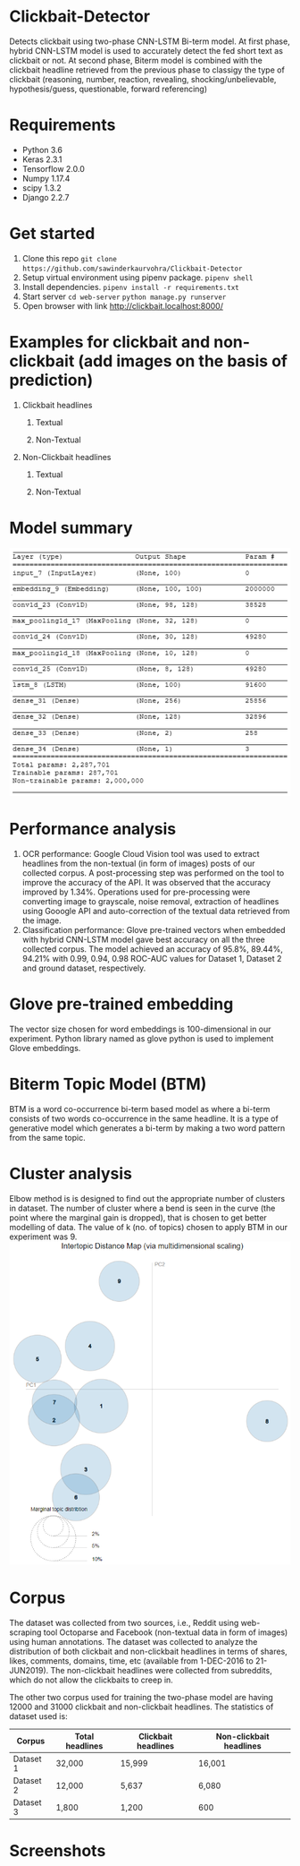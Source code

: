 # Clickbait-Detector
Detects clickbait using two-phase CNN-LSTM Bi-term model. At first phase, hybrid CNN-LSTM model is used to accurately detect the fed short text as clickbait or not. At second phase, Biterm model is combined with the clickbait headline retrieved from the previous phase to classigy the type of clickbait (reasoning, number, reaction, revealing, shocking/unbelievable, hypothesis/guess, questionable, forward referencing)

# Requirements
* Python 3.6
* Keras 2.3.1
* Tensorflow 2.0.0
* Numpy 1.17.4
* scipy 1.3.2
* Django 2.2.7

# Get started
1. Clone this repo
   `git clone https://github.com/sawinderkaurvohra/Clickbait-Detector`
2. Setup virtual environment using pipenv package.
   `pipenv shell`
3. Install dependencies.
   `pipenv install -r requirements.txt`
4. Start server
   `cd web-server`
   `python manage.py runserver`
5. Open browser with link http://clickbait.localhost:8000/

# Examples for clickbait and non-clickbait (add images on the basis of prediction)
1. Clickbait headlines
   1. Textual

   1. Non-Textual


1. Non-Clickbait headlines

   1. Textual

   1. Non-Textual



# Model summary
![Model Summary](/images/modelsummary.png)

# Performance analysis
   1. OCR performance: Google Cloud Vision tool was used to extract headlines from the non-textual (in form of images) posts of our collected corpus. A post-processing step was performed on the tool to improve the accuracy of the API. It was observed that the accuracy improved by 1.34%. Operations used for pre-processing were converting image to grayscale, noise removal, extraction of headlines using Gooogle API and auto-correction of the textual data retrieved from the image.
   1. Classification performance: Glove pre-trained vectors when embedded with hybrid CNN-LSTM model gave best accuracy on all the three collected corpus. The model achieved an accuracy of 95.8%, 89.44%, 94.21% with 0.99, 0.94, 0.98 ROC-AUC values for Dataset 1, Dataset 2 and ground dataset, respectively.


# Glove pre-trained embedding
The vector size chosen for word embeddings is 100-dimensional in our experiment. Python library named as glove python is used to implement Glove embeddings.


# Biterm Topic Model (BTM)
BTM is a word co-occurrence bi-term based model as where a bi-term consists of two words co-occurrence in the same headline. It is a type of generative model which generates a bi-term by making a two word pattern from the same topic.

# Cluster analysis
Elbow method is is designed to find out the appropriate number of clusters in dataset. The number of cluster where a bend is seen in the curve (the point where the marginal gain is dropped), that is chosen to get better modelling of data. The value of k (no. of topics) chosen to apply BTM in our experiment was 9.
![Cluster analysis](/images/cluster.png)

# Corpus
The dataset was collected from two sources, i.e., Reddit using web-scraping tool Octoparse and Facebook (non-textual data in form of images) using human annotations. The dataset was collected to analyze the distribution of both clickbait and non-clickbait headlines in terms of shares, likes, comments, domains, time, etc (available from 1-DEC-2016 to 21-JUN2019). The non-clickbait headlines were collected from subreddits, which do not allow the clickbaits to creep in. 

The other two corpus used for training the two-phase model are having 12000 and 31000 clickbait and non-clickbait headlines. The statistics of dataset used is:

Corpus        | Total headlines | Clickbait headlines  | Non-clickbait headlines |    
------------- | -------------   | -------------------- | ----------------------- |   
Dataset 1     | 32,000          | 15,999               | 16,001                  |
Dataset 2     | 12,000          | 5,637                | 6,080                   |
Dataset 3     | 1,800           | 1,200                | 600                     |

# Screenshots


